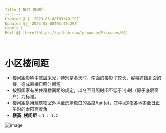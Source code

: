 ```yaml
---
Title | 概念 楼间距
-- | --
Created @ | `2023-03-08T03:40:29Z`
Updated @| `2023-03-08T03:40:29Z`
Labels | ``
Edit @| [here](https://github.com/junxnone/F/issues/63)

---
```

# 小区楼间距

- 楼间距影响中底层采光，特别是冬天时，南面的楼影子较长，容易遮挡北面的楼，造成直接日照时间短
- 按照国家有关住房楼间距的规定，以冬至日照时间不低于1小时（房子底层窗户）为标准。
- 楼间距是用建筑物室外坪至房屋檐口的高度/tan(a)，其中a是指各地冬至日正午时的太阳高度角
- **楼高: 楼间距** = `1 : 1.2`


![image](https://user-images.githubusercontent.com/2216970/197342893-8fa722f0-2c11-4a90-886c-f4afdc361326.png)


